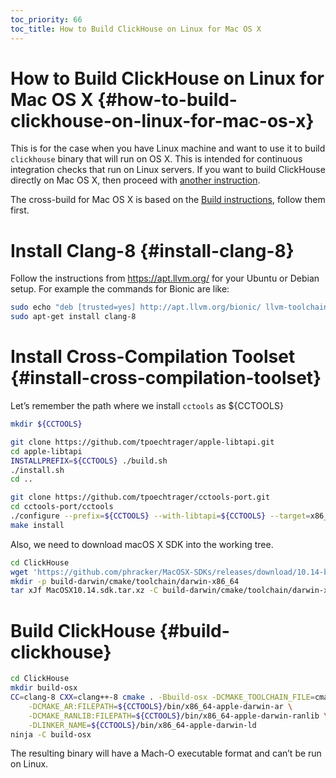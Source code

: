 ```yaml
---
toc_priority: 66
toc_title: How to Build ClickHouse on Linux for Mac OS X
---
```


# How to Build ClickHouse on Linux for Mac OS X {#how-to-build-clickhouse-on-linux-for-mac-os-x}

This is for the case when you have Linux machine and want to use it to build `clickhouse` binary that will run on OS X. This is intended for continuous integration checks that run on Linux servers. If you want to build ClickHouse directly on Mac OS X, then proceed with [another instruction](../development/build-osx.md).

The cross-build for Mac OS X is based on the [Build instructions](../development/build.md), follow them first.

# Install Clang-8 {#install-clang-8}

Follow the instructions from https://apt.llvm.org/ for your Ubuntu or Debian setup.
For example the commands for Bionic are like:

``` bash
sudo echo "deb [trusted=yes] http://apt.llvm.org/bionic/ llvm-toolchain-bionic-8 main" >> /etc/apt/sources.list
sudo apt-get install clang-8
```

# Install Cross-Compilation Toolset {#install-cross-compilation-toolset}

Let’s remember the path where we install `cctools` as ${CCTOOLS}

``` bash
mkdir ${CCTOOLS}

git clone https://github.com/tpoechtrager/apple-libtapi.git
cd apple-libtapi
INSTALLPREFIX=${CCTOOLS} ./build.sh
./install.sh
cd ..

git clone https://github.com/tpoechtrager/cctools-port.git
cd cctools-port/cctools
./configure --prefix=${CCTOOLS} --with-libtapi=${CCTOOLS} --target=x86_64-apple-darwin
make install
```

Also, we need to download macOS X SDK into the working tree.

``` bash
cd ClickHouse
wget 'https://github.com/phracker/MacOSX-SDKs/releases/download/10.14-beta4/MacOSX10.14.sdk.tar.xz'
mkdir -p build-darwin/cmake/toolchain/darwin-x86_64
tar xJf MacOSX10.14.sdk.tar.xz -C build-darwin/cmake/toolchain/darwin-x86_64 --strip-components=1
```

# Build ClickHouse {#build-clickhouse}

``` bash
cd ClickHouse
mkdir build-osx
CC=clang-8 CXX=clang++-8 cmake . -Bbuild-osx -DCMAKE_TOOLCHAIN_FILE=cmake/darwin/toolchain-x86_64.cmake \
    -DCMAKE_AR:FILEPATH=${CCTOOLS}/bin/x86_64-apple-darwin-ar \
    -DCMAKE_RANLIB:FILEPATH=${CCTOOLS}/bin/x86_64-apple-darwin-ranlib \
    -DLINKER_NAME=${CCTOOLS}/bin/x86_64-apple-darwin-ld
ninja -C build-osx
```

The resulting binary will have a Mach-O executable format and can’t be run on Linux.
